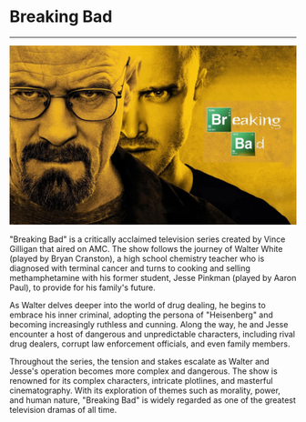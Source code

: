 # Breaking Bad

---
![breakingBadPoster](img/breakingBad.jpg)

"Breaking Bad" is a critically acclaimed television
series created by Vince Gilligan that aired on AMC.
The show follows the journey of Walter White (played
by Bryan Cranston), a high school chemistry teacher
who is diagnosed with terminal cancer and turns to
cooking and selling methamphetamine with his former
student, Jesse Pinkman (played by Aaron Paul), 
to provide for his family's future.

As Walter delves deeper into the world of drug dealing,
he begins to embrace his inner criminal, adopting the 
persona of "Heisenberg" and becoming increasingly 
ruthless and cunning. Along the way, he and Jesse encounter
a host of dangerous and unpredictable characters, including
rival drug dealers, corrupt law enforcement officials, 
and even family members.

Throughout the series, the tension and stakes escalate 
as Walter and Jesse's operation becomes more complex and
dangerous. The show is renowned for its complex characters,
intricate plotlines, and masterful cinematography. 
With its exploration of themes such as morality, power,
and human nature, "Breaking Bad" is widely regarded as 
one of the greatest television dramas of all time.